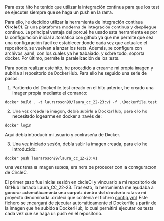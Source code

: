 Para este hito he tenido que utilizar la integración continua para que los test se ejecuten siempre que se haga un push en la rama.

Para ello, he decidido utilizar la herramienta de integración continua **CircleCI**. Es una plataforma moderna de integración continua y despliegue continuo. La principal ventaja del porqué he usado esta herramienta es por la configuración inicial automática con github ya que me permite que sea una configuración fácil de establecer donde cada vez que actualice el repositorio, se vuelvan a lanzar los tests. Además, se configura con archivos .yaml, con los cuales ya he trabajado, y sobre todo, soporta docker. Por último, permite la paralelización de los tests.

Para poder realizar este hito, he procedido a crearme mi propia imagen y subirla al repositorio de DockerHub. Para ello he seguido una serie de pasos:

1. Partiendo del Dockerfile.test creado en el hito anterior, he creado una imagen propia mediante el comando:

```
docker build . -t lauraroson99/laura_cc_22-23:v1 -f .\Dockerfile.test
```

2. Una vez creada la imagen, debía subirla a DockerHub, para ello he necesitado logearme en docker a través de:

```
docker login
```

Aquí debía introducir mi usuario y contraseña de Docker.

3. Una vez iniciado sesión, debía subir la imagen creada, para ello he introducido:

```
docker push lauraroson99/laura_cc_22-23:v1
```

Una vez tenía la imagen subida, era hora de proceder con la configuración de CircleCI.

El primer paso fue iniciar sesión en circleCI y vincularlo a mi repositorio de GitHub llamado Laura_CC_22-23. Tras esto, la herramienta me ayudaba a generar automáticamente una carpeta dentro del directorio raíz de mi proyecto denominada .circleci que contenía el fichero [config.yml](https://github.com/LauraRoson99/Laura_CC_22-23/.circleci/config.yml). Este fichero se encargará de ejecutar automáticamente el Dockerfile a partir de la imagen que he subido a DockerHub, lo cual permitirá ejecutar los tests cada vez que se haga un push en el repositorio.

